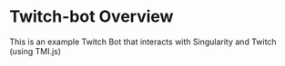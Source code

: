 # Twitch-bot Overview

This is an example Twitch Bot that interacts with Singularity and Twitch (using TMI.js)